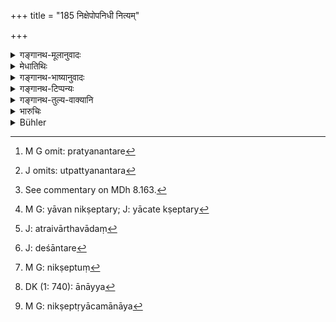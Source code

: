 +++
title = "185 निक्षेपोपनिधी नित्यम्"

+++

<details><summary>गङ्गानथ-मूलानुवादः</summary>

Deposits, open and sealed, should never be handed over to the next-of-kin; in the event of a mishap occurring, they become lost; though they do not become lost, if no mishap occurs.—(185)
</details>

<details><summary>मेधातिथिः</summary>

**प्रत्यनन्तरे**[^५९१] उत्पत्त्यनन्तर[^५९२] उच्यते निक्षेप्तुः पुत्रो भ्राता भार्या वा, यस्य निक्षेप्तुर् द्रव्ये स्वाम्यम् अस्ति — भार्यायास् तावत् स्वाम्यम् उक्तम् एव,[^५९३] पुत्रस्यापि पैतामहे भ्रातुश् चैकधनस्य । तत्र तेषां कश्चिद् याचेन् निक्षेप्तर्य्[^५९४] असंनिहिते "देहि नो ऽस्माकीनम् एतत्" इति । तत्र कश्चिद् अनया बुद्ध्या दद्यात् "साधारणम् एतद् एकेन निक्षिप्तम् अपरेण नीतम् इति को दोषः" इति । अत उच्यते- **न देयौ निक्षेपोपनिधी प्रयनन्तरे** । अर्थवादं[^५९५] हेतुसरूपम् आह- **नश्यतो विनिपाते तौ** । **विनिपातो** ऽन्यथात्वम् प्रत्यनन्तरस्य देशान्तरगमनादि[^५९६] । तस्मिन्न् अस्ति तौ हीयेते । यदि तेन नीत्वा निक्षेप्तुर्[^५९७] न दत्तं तदा तेन पर्यनुयुक्तस्य धारण्यकस्य किम् उत्तरम् । "त्वदीयेन भ्रात्रैतद् धनं साधारणस्वामिना नीतम्" इति नैतद् उत्तरम् । "यथा दायस् तथा ग्रहः" (म्ध् ८.१८०) इत्य् उक्तम् । येनैव निक्षिप्तं स्वामिनास्वामिना वा तस्मा एव देयं तस्यैवायं प्रपञ्चः । यदि तु प्रत्यनन्तरो विक्रियां न गच्छेत् तदा तद्दाने ऽपि न दोषः । तद् आह** अनिपाते त्व् अनाशिनौ** । तत्र ह्य् अस्त्य् उत्तरं मानशत्[^५९८] तस्माद् अर्पयामि । प्रत्यनन्तरेण नीते विनिपाते च तस्य निक्षेप्त्रे याचमानाय[^५९९] स्वधनं दातव्यम् इति श्लोकार्थः ॥ ८.१८५ ॥


[^५९९]:
     M G: nikṣeptṛyācamānāya


[^५९८]:
     DK (1: 740): ānāyya


[^५९७]:
     M G: nikṣeptuṃ


[^५९६]:
     J: deśāntare


[^५९५]:
     J: atraivārthavādaṃ


[^५९४]:
     M G: yāvan nikṣeptary; J: yācate kṣeptary


[^५९३]:
     See commentary on MDh 8.163.


[^५९२]:
     J omits: utpattyanantara


[^५९१]:
     M G omit: pratyanantare
</details>

<details><summary>गङ्गानथ-भाष्यानुवादः</summary>

‘*Next-of-kin*,’—of the depositor; *i.e*., his son, or brother, or wife. If the depositor has the right of ownership, so has his wife also; the son also has a right over the property of his grandfather; and the brother also, who is still united in property, has a right over it. Hence, if the depositor happens to be sent, any one of these relatives may tell the depository—‘give the deposit to me, it belongs to me’;—on this the depository may hand it over to him thinking—‘this is their joint property, one has deposited it and another is taking it away, what harm is there in this?’—and it is with a view to guard against this that the text says—‘*Deposits, open or sealed, shall not be handed over to the next-of-kin*.’

A hortatory argument is added—‘*In the event of a mishap occurring, they become los* t,’—‘*mishap*’ in the form of the kinsman going out of the country and so forth,—if any such happens ‘*they become lost*.’ If the kinsman, having received the deposit, did not make it over to the person who had deposited it, then, on being charged by the latter, what answer could the depositary give? It would be no answer to say—‘it was taken away by your brother, who was the joint owner of it’; because it has been declared—‘as the delivery so the recovery’ (180); so that the deposit should be restored to the person who actually deposited it, be he the rightful owner or not. This is the simple fact that is set forth in this detail.

If however nothing happens to the ‘next-of-kin’ then there would be no harm in restoring the deposit to him; this is what is meant by the assertion.—‘*They do not become lost, if no mishap occurs*.’ Because in this case the answer of the depositary would be—‘I restored it to him as otherwise it might become lost with me.’

What the text means is that—‘if the deposit has been taken away by the depositor’s kinsman, then, on being asked by the depositor to restore it, the depositary shall make it good out of his own property.’—(185)
</details>

<details><summary>गङ्गानथ-टिप्पन्यः</summary>

This verse is quoted in *Vivādaratnākara* (p. 87), which adds the following explanation:—If the depositor is living, deposits, sealed or open, should never be given by the depository to any such near relative of the depositor as may have a share in the property,—during the absence of the depositor himself; for if the said relative happen to die, the deposits become lost, *i.e*., they do not reach the depositor himself; though if the relative does not die, they may perhaps reach him. So that in the event of the relative’s death, it would be open to the original depositor to demand from the depository the value of the deposits; and in order to guard against this, the depository should always return the deposits to the depositor himself, while he lives.

It is quoted in *Kṛtyakalpataru* (83a).
</details>

<details><summary>गङ्गानथ-तुल्य-वाक्यानि</summary>

*Bṛhaspati* (12.9).—‘A deposit must he restored to the very man who kept
it, in the very manner in which it was delivered; it must not be restored to the next of kin (of the depositor).’
</details>

<details><summary>भारुचिः</summary>

निक्षेप्तरि जीवति तत्**प्रत्यनन्तरे** पुत्रे भ्रातरि वा तदीयधनार्हे **निक्षेपोपनिधी न देयौ**, प्रार्थयमानाय । येन न प्रत्यनन्तरस्याविनाशे ऽस्ति गतिः । प्रत्यनन्तरस्य विनाशे तु निक्षेपधारी निक्षेप्त्रा याचितः किम् उत्तरं दास्यति तस्य । यतो न तस्य प्रत्यनन्तरदानं युक्तम् ॥ ८.१८४ ॥
</details>

<details><summary>Bühler</summary>

185	An open or a sealed deposit must never be returned to a near relative (of the depositor during the latter's lifetime); for if (the recipient) dies (without delivering them), they are lost, but if he does not die, they are not lost.
</details>
